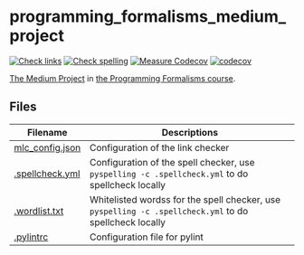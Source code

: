 # programming_formalisms_medium_project

[![Check links](https://github.com/richelbilderbeek/programming_formalisms_medium_project/actions/workflows/check_links.yaml/badge.svg?branch=master)](https://github.com/richelbilderbeek/programming_formalisms_medium_project/actions/workflows/check_links.yaml)
[![Check spelling](https://github.com/richelbilderbeek/programming_formalisms_medium_project/actions/workflows/check_spelling.yaml/badge.svg?branch=master)](https://github.com/richelbilderbeek/programming_formalisms_medium_project/actions/workflows/check_spelling.yaml)
[![Measure Codecov](https://github.com/richelbilderbeek/programming_formalisms_medium_project/actions/workflows/measure_coverage.yml/badge.svg?branch=master)](https://github.com/richelbilderbeek/programming_formalisms_medium_project/actions/workflows/measure_coverage.yml)
[![codecov](https://codecov.io/gh/richelbilderbeek/programming_formalisms_medium_project/branch/master/graph/badge.svg?token=K4FIPOQ5ZH)](https://codecov.io/gh/richelbilderbeek/programming_formalisms_medium_project)

[The Medium Project](https://github.com/UPPMAX/programming_formalisms/blob/main/learning_line.md#functions-to-be-developed-for-the-Medium-project) 
in [the Programming Formalisms course](https://github.com/UPPMAX/programming_formalisms).

## Files

Filename                           |Descriptions
-----------------------------------|------------------------------------------------------------------------------------------------------
[mlc_config.json](mlc_config.json) |Configuration of the link checker
[.spellcheck.yml](.spellcheck.yml) |Configuration of the spell checker, use `pyspelling -c .spellcheck.yml` to do spellcheck locally
[.wordlist.txt](.wordlist.txt)     |Whitelisted wordss for the spell checker, use `pyspelling -c .spellcheck.yml` to do spellcheck locally
[.pylintrc](.pylintrc)             |Configuration file for pylint
